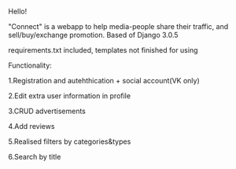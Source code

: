 Hello!

"Connect" is a webapp to help media-people share their traffic, and sell/buy/exchange promotion.
Based of Django 3.0.5

requirements.txt included, templates not finished for using

Functionality:

1.Registration and autehthication + social account(VK only)

2.Edit extra user information in profile

3.CRUD advertisements

4.Add reviews

5.Realised filters by categories&types

6.Search by title

